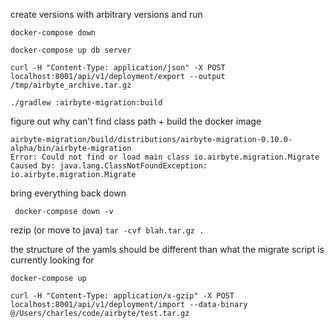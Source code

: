 create versions with arbitrary versions and run



```
docker-compose down
```

```
docker-compose up db server
```

```
curl -H "Content-Type: application/json" -X POST localhost:8001/api/v1/deployment/export --output /tmp/airbyte_archive.tar.gz
```

```
./gradlew :airbyte-migration:build
```

figure out why can't find class path + build the docker image
```
airbyte-migration/build/distributions/airbyte-migration-0.10.0-alpha/bin/airbyte-migration
Error: Could not find or load main class io.airbyte.migration.Migrate
Caused by: java.lang.ClassNotFoundException: io.airbyte.migration.Migrate
```

bring everything back down
```
 docker-compose down -v
```

rezip (or move to java)
`tar -cvf blah.tar.gz .`


the structure of the yamls should be different than what the migrate script is currently looking for
```
docker-compose up
```


```
curl -H "Content-Type: application/x-gzip" -X POST localhost:8001/api/v1/deployment/import --data-binary @/Users/charles/code/airbyte/test.tar.gz
```
